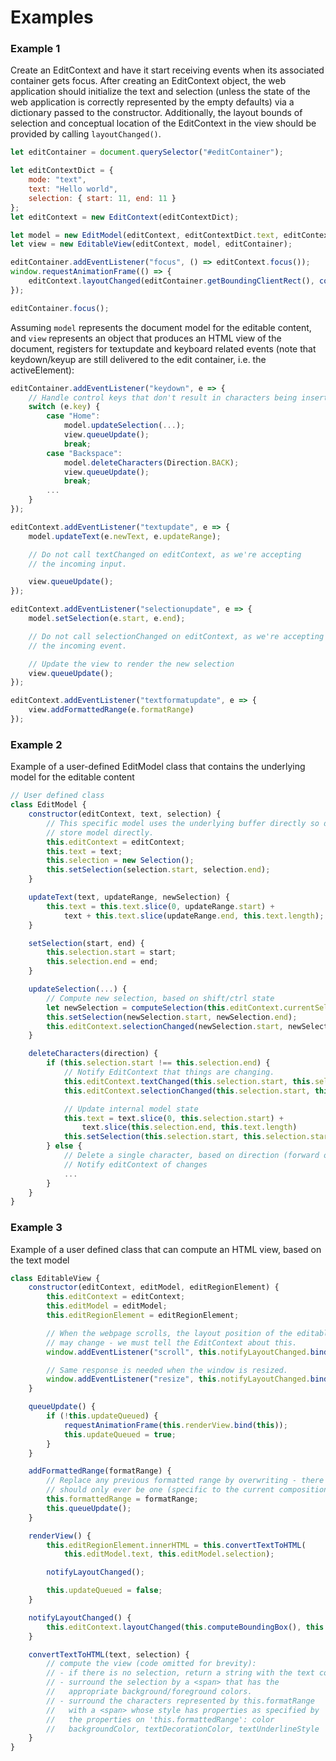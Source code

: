 # Examples

### Example 1

Create an EditContext and have it start receiving events when its associated container gets focus. After creating an EditContext object, the web application should initialize the text and selection (unless the state of the web application is correctly represented by the empty defaults) via a dictionary passed to the constructor.  Additionally, the layout bounds of selection and conceptual location of the EditContext in the view should be provided by calling ```layoutChanged()```.

```javascript
let editContainer = document.querySelector("#editContainer");

let editContextDict = {
    mode: "text",
    text: "Hello world",
    selection: { start: 11, end: 11 }
};
let editContext = new EditContext(editContextDict);

let model = new EditModel(editContext, editContextDict.text, editContextDict.selection);
let view = new EditableView(editContext, model, editContainer);

editContainer.addEventListener("focus", () => editContext.focus());
window.requestAnimationFrame(() => {
    editContext.layoutChanged(editContainer.getBoundingClientRect(), computeSelectionBoundingRect());
});

editContainer.focus();
```

Assuming ```model``` represents the document model for the editable content, and ```view``` represents an object that produces an HTML view of the document, registers for textupdate and keyboard related events (note that keydown/keyup are still delivered to the edit container, i.e. the activeElement):

```javascript
editContainer.addEventListener("keydown", e => {
    // Handle control keys that don't result in characters being inserted
    switch (e.key) {
        case "Home":
            model.updateSelection(...);
            view.queueUpdate();
            break;
        case "Backspace":
            model.deleteCharacters(Direction.BACK);
            view.queueUpdate();
            break;
        ...
    }
});

editContext.addEventListener("textupdate", e => {
    model.updateText(e.newText, e.updateRange);

    // Do not call textChanged on editContext, as we're accepting
    // the incoming input.

    view.queueUpdate();
});

editContext.addEventListener("selectionupdate", e => {
    model.setSelection(e.start, e.end);

    // Do not call selectionChanged on editContext, as we're accepting
    // the incoming event.

    // Update the view to render the new selection
    view.queueUpdate();
});

editContext.addEventListener("textformatupdate", e => {
    view.addFormattedRange(e.formatRange)
});
```

### Example 2

Example of a user-defined EditModel class that contains the underlying model for the editable content
```javascript
// User defined class 
class EditModel {
    constructor(editContext, text, selection) {
        // This specific model uses the underlying buffer directly so doesn't
        // store model directly.
        this.editContext = editContext;
        this.text = text;
        this.selection = new Selection();
        this.setSelection(selection.start, selection.end);
    }

    updateText(text, updateRange, newSelection) {
        this.text = this.text.slice(0, updateRange.start) +
            text + this.text.slice(updateRange.end, this.text.length);
    }

    setSelection(start, end) {
        this.selection.start = start;
        this.selection.end = end;
    }

    updateSelection(...) {
        // Compute new selection, based on shift/ctrl state
        let newSelection = computeSelection(this.editContext.currentSelection, ...);
        this.setSelection(newSelection.start, newSelection.end);
        this.editContext.selectionChanged(newSelection.start, newSelection.end);
    }

    deleteCharacters(direction) {
        if (this.selection.start !== this.selection.end) {
            // Notify EditContext that things are changing.
            this.editContext.textChanged(this.selection.start, this.selection.end, "");
            this.editContext.selectionChanged(this.selection.start, this.selection.start);

            // Update internal model state
            this.text = text.slice(0, this.selection.start) +
                text.slice(this.selection.end, this.text.length)
            this.setSelection(this.selection.start, this.selection.start);
        } else {
            // Delete a single character, based on direction (forward or back).
            // Notify editContext of changes
            ...
        }
    }
}
```

### Example 3
Example of a user defined class that can compute an HTML view, based on the text model
```javascript
class EditableView {
    constructor(editContext, editModel, editRegionElement) {
        this.editContext = editContext;
        this.editModel = editModel;
        this.editRegionElement = editRegionElement;

        // When the webpage scrolls, the layout position of the editable view
        // may change - we must tell the EditContext about this.
        window.addEventListener("scroll", this.notifyLayoutChanged.bind(this));

        // Same response is needed when the window is resized.
        window.addEventListener("resize", this.notifyLayoutChanged.bind(this));
    }

    queueUpdate() {
        if (!this.updateQueued) {
            requestAnimationFrame(this.renderView.bind(this));
            this.updateQueued = true;
        }
    }

    addFormattedRange(formatRange) {
        // Replace any previous formatted range by overwriting - there
        // should only ever be one (specific to the current composition).
        this.formattedRange = formatRange;
        this.queueUpdate();
    }

    renderView() {
        this.editRegionElement.innerHTML = this.convertTextToHTML(
            this.editModel.text, this.editModel.selection);

        notifyLayoutChanged();

        this.updateQueued = false;
    }

    notifyLayoutChanged() {
        this.editContext.layoutChanged(this.computeBoundingBox(), this.computeSelectionBoundingBox());
    }

    convertTextToHTML(text, selection) {
        // compute the view (code omitted for brevity):
        // - if there is no selection, return a string with the text contents
        // - surround the selection by a <span> that has the
        //   appropriate background/foreground colors.
        // - surround the characters represented by this.formatRange
        //   with a <span> whose style has properties as specified by
        //   the properties on 'this.formattedRange': color
        //   backgroundColor, textDecorationColor, textUnderlineStyle
    }
}
```
